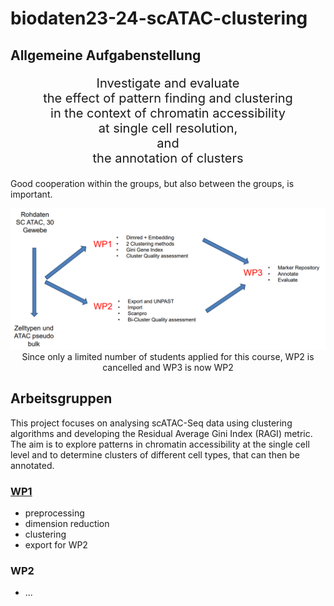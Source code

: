 # biodaten23-24-scATAC-clustering

## Allgemeine Aufgabenstellung
  <p align="center" style="font-size: 20px;">
    Investigate and evaluate <br>
    the effect of pattern finding and clustering <br>
    in the context of chromatin accessibility <br>
    at single cell resolution, <br>
    and <br>
    the annotation of clusters
  </p>

  Good cooperation within the groups, but also between the groups, is important.

<p align="center">
  <img src="images/wp_distribution.png" alt="drawing" width="1000"/>
  Since only a limited number of students applied for this course, WP2 is cancelled and WP3 is now WP2
</p>

## Arbeitsgruppen
This project focuses on analysing scATAC-Seq data using clustering algorithms and developing the Residual Average Gini Index (RAGI) metric. The aim is to explore patterns in chromatin accessibility at the single cell level and to determine clusters of different cell types, that can then be annotated.

### [WP1](wp1/)
- preprocessing
- dimension reduction
- clustering
- export for WP2

### WP2
- ...
